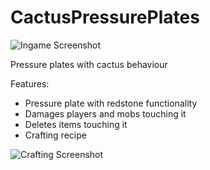 # CactusPressurePlates

![Ingame Screenshot](https://i.imgur.com/pFXVIMn.png)

Pressure plates with cactus behaviour

Features:

- Pressure plate with redstone functionality
- Damages players and mobs touching it
- Deletes items touching it
- Crafting recipe

![Crafting Screenshot](https://i.imgur.com/fUhW9yi.png)
